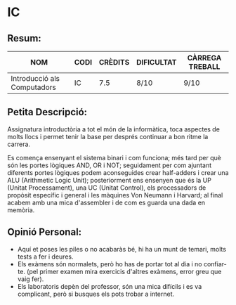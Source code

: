 # IC
## Resum:
| NOM | CODI | CRÈDITS | DIFICULTAT | CÀRREGA TREBALL | 
| --- | ---- | ------- | -----------| --------------- |
| Introducció als Computadors | IC | 7.5 | 8/10 | 9/10 | 

## Petita Descripció:
Assignatura introductòria a tot el món de la informàtica, toca aspectes de molts llocs i permet tenir la base per després continuar a bon ritme la carrera.

Es comença ensenyant el sistema binari i com funciona; més tard per què són les portes lògiques AND, OR i NOT; seguidament per com ajuntant diferents portes lògiques podem aconseguides crear half-adders i crear una ALU (Arithmetic Logic Unit); posteriorment ens ensenyen que és la UP (Unitat Processament), una UC (Unitat Control), els processadors de propòsit específic i general i les màquines Von Neumann i Harvard; al final acabem amb una mica d'assembler i de com es guarda una dada en memòria.

## Opinió Personal:
- Aquí et poses les piles o no acabaràs bé, hi ha un munt de temari, molts tests a fer i deures.
- Els exàmens són normalets, però ho has de portar tot al dia i no confiar-te. (pel primer examen mira exercicis d'altres exàmens, error greu que vaig fer).
- Els laboratoris depèn del professor, són una mica difícils i es va complicant, però si busques els pots trobar a internet.
